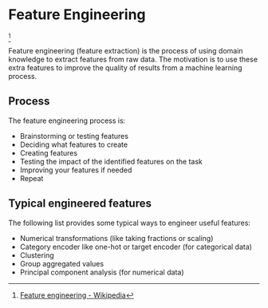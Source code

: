 # Feature Engineering
[^wiki]

Feature engineering (feature extraction) is the process of using domain knowledge to extract features from raw data. The motivation is to use these extra features to improve the quality of results from a machine learning process.

[^wiki]: [Feature engineering - Wikipedia](https://en.wikipedia.org/wiki/Feature_engineering)

## Process
The feature engineering process is:
- Brainstorming or testing features
- Deciding what features to create
- Creating features
- Testing the impact of the identified features on the task
- Improving your features if needed
- Repeat

## Typical engineered features
The following list provides some typical ways to engineer useful features:
- Numerical transformations (like taking fractions or scaling)
- Category encoder like one-hot or target encoder (for categorical data)
- Clustering
- Group aggregated values
- Principal component analysis (for numerical data)
